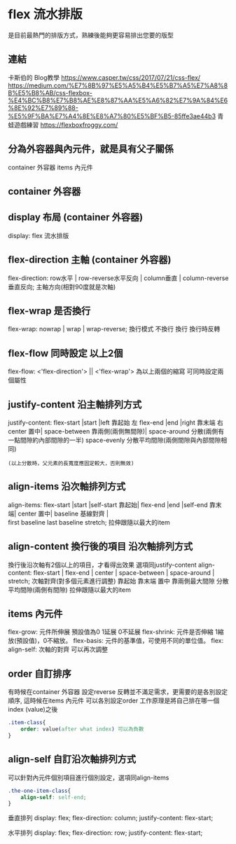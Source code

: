 # flex 流水排版
是目前最熱門的排版方式，熟練後能夠更容易排出您要的版型

## 連結
卡斯伯的 Blog教學 https://www.casper.tw/css/2017/07/21/css-flex/
https://medium.com/%E7%8B%97%E5%A5%B4%E5%B7%A5%E7%A8%8B%E5%B8%AB/css-flexbox-%E4%BC%B8%E7%B8%AE%E8%87%AA%E5%A6%82%E7%9A%84%E6%8E%92%E7%89%88-%E5%9F%BA%E7%A4%8E%E8%A7%80%E5%BF%B5-85ffe3ae44b3
青蛙遊戲練習 https://flexboxfroggy.com/

## 分為外容器與內元件，就是具有父子關係
container 外容器
items      內元件

## container 外容器

## display 布局 (container 外容器)
display: flex  流水排版

## flex-direction 主軸 (container 外容器)
flex-direction: row水平 | row-reverse水平反向 | column垂直 | column-reverse垂直反向; 
主軸方向(相對90度就是次軸)


## flex-wrap 是否換行
flex-wrap: nowrap | wrap | wrap-reverse; 換行模式  不換行 換行  換行時反轉

## flex-flow 同時設定 以上2個
flex-flow: <'flex-direction'> || <'flex-wrap'>  為以上兩個的縮寫  可同時設定兩個屬性

## justify-content 沿主軸排列方式
justify-content:
    flex-start |start |left    靠起始  左
    flex-end   |end   |right   靠末端  右
    center 置中| 
    space-between 靠兩側(兩側無間隙)| 
    space-around  分散(兩側有一點間隙約內部間隙的一半)
    space-evenly  分散平均間隙(兩側間隙與內部間隙相同)

    (以上分散時，父元素的長寬度應固定較大，否則無效)


## align-items 沿次軸排列方式
align-items:
    flex-start |start |self-start 靠起始|
    flex-end   |end   |self-end   靠末端|
    center     置中|
    baseline   基線對齊   |    
    first baseline
    last baseline
    stretch;  拉伸跟隨以最大的item

## align-content 換行後的項目 沿次軸排列方式
換行後沿次軸有2個以上的項目，才看得出效果
選項同justify-content
align-content: flex-start | flex-end | center | space-between | space-around |           stretch;  次軸對齊(對多個元素進行調整)
                靠起始       靠末端     置中      靠兩側最大間隙  分散平均間隙(兩側有間隙)   拉伸跟隨以最大的item

## items 內元件
flex-grow: 元件所伸展 預設值為0 1延展 0不延展
flex-shrink: 元件是否伸縮  1縮放(預設值)，0不縮放。
flex-basis: 元件的基準值，可使用不同的單位值。
flex:  <flex-grow> <flex-shrink> <flex-basis>
align-self: 次軸的對齊 可以再次調整

## order 自訂排序
有時候在container 外容器 設定reverse 反轉並不滿足需求，更需要的是各別設定順序,
這時候在items 內元件 可以各別設定order
工作原理是將自己排在哪一個index (value)之後
```css
.item-class{
    order: value(after what index) 可以為負數
}
```

## align-self 自訂沿次軸排列方式
可以針對內元件個別項目進行個別設定，選項同align-items
```css
.the-one-item-class{
    align-self: self-end;
}
```

垂直排列
display: flex;
flex-direction: column;
justify-content: flex-start;

水平排列
display: flex;
flex-direction: row;
justify-content: flex-start;